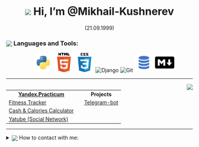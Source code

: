 <h1 align="center">
  <img
    src="https://raw.githubusercontent.com/MartinHeinz/MartinHeinz/master/wave.gif"
    width="30px"
  >
    Hi, I’m @Mikhail-Kushnerev 
</h1>
<p align="center"> (21.09.1999) </p>


<h3>
  <img
    align="center"
    width="30px"
    src="https://cdn-0.emojis.wiki/wp-content/uploads/2020/12/keyboard.gif"
  >
    Languages and Tools:
</h3>
<ul align="center">
  <img
        alt="Python" 
        width="52px" 
        src="https://raw.githubusercontent.com/github/explore/80688e429a7d4ef2fca1e82350fe8e3517d3494d/topics/python/python.png" 
        >
  <img
        alt="HTML5" 
        width="52px" 
        src="https://raw.githubusercontent.com/github/explore/80688e429a7d4ef2fca1e82350fe8e3517d3494d/topics/html/html.png" 
        >
  <img
        alt="CSS" 
        width="52px" 
        src="https://raw.githubusercontent.com/github/explore/80688e429a7d4ef2fca1e82350fe8e3517d3494d/topics/css/css.png" 
        >      
  <img
        alt="Django" 
        width="52px" 
        src="https://www.bairesdev.com/wp-content/uploads/2019/04/img-django-logo.png" 
        >
  <img
        alt="Git" 
        width="52px" 
        src="https://stacksnap.com/media/git.png" 
        >
  <img
        alt="SQL" 
        width="52px" 
        src="https://raw.githubusercontent.com/github/explore/80688e429a7d4ef2fca1e82350fe8e3517d3494d/topics/sql/sql.png" 
        >
  <img
        alt="Markdown"
        width="52px" 
        src="https://raw.githubusercontent.com/github/explore/80688e429a7d4ef2fca1e82350fe8e3517d3494d/topics/markdown/markdown.png" 
        >  
</ul>  
<hr>
<div style="display: inline_block">
  
  [<img align="right" src="https://www.codewars.com/users/Mikhail-Kushnerev/badges/large">](https://www.codewars.com/users/Mikhail-Kushnerev)  
  
  <table>
    <tr align="center"> <!-- Строка №1 -->
      <td> <!-- Столбец №1 -->
        <b>
          <a href="https://practicum.yandex.ru/trainer/python-developer-plus/lesson/91c0af5b-d616-47e9-81ba-01ed0d62910c/"> Yandex.Practicum </a> 
        </b>
      </td>
      <td> </td> <!-- Столбец №2 -->
      <td> <!-- Столбец №3 -->
        <b>
          <a> Projects </a>
        <b>
      </td>
    </tr>
    <tr> <!-- Строка №2 -->
      <td> <!-- Столбец №1 -->
        <a href="https://github.com/Mikhail-Kushnerev/Fitness-Tracker"> Fitness Tracker </a> 
      </td>
      <td> </td> <!-- Столбец №2 -->
      <td> <!-- Столбец №3 -->
        <a href="https://github.com/Mikhail-Kushnerev/Pizza-bot"> Telegram-bot </a>
      </td>
    </tr>
    <tr> <!-- Строка №3 -->
      <td> <!-- Столбец №1 -->
        <a href="https://github.com/Mikhail-Kushnerev/Calculator-of-Money-and-Calories"> Cash & Calories Calculator </a> 
      </td>
      <td> </td> <!-- Столбец №2 -->
      <td> <!-- Столбец №3 -->
        <a>  </a>
      </td>
    </tr>  
    <tr>
      <td>
        <a href="https://github.com/Mikhail-Kushnerev/Social-Network-Yatube"> Yatube (Social Network) </a> 
      </td>
      <td></td>
      <td>
        <a>  </a>
      </td>
    </tr>   
  </table>
</div>

____

<details>  
  <summary>
    <img
      align="center"
      width="25px"
      src="https://cdn-0.emojis.wiki/wp-content/uploads/2020/12/open-mailbox-with-raised-flag.gif"
    />
      How to contact with me:
  </summary>
  <br />
  
  [<img  
    alt="e-mail" 
    width="26px" 
    src="https://avatars.mds.yandex.net/get-yapic/65952/enc-15316b863572ed0621d22e21b5015b6240d1ce8bc24252de87363a92be86f01b/islands-retina-50" 
    />](mailto:mikushnerev@yandex.ru)
  [<img 
    alt="telegram" 
    width="26px" 
    src="https://raw.githubusercontent.com/github/explore/80688e429a7d4ef2fca1e82350fe8e3517d3494d/topics/telegram/telegram.png" 
    />](https://t.me/mikushnerev)
  [<img 
    alt="vk" 
    width="26px" 
    src="https://www.dropbox.com/team/team_logo/dbtid%3AAACHQZx4adzBZiBCpy7P4xtzn3UNxr-wcoE?v=1634126598663" 
    />](https://vk.com/killermuxa)
  [<img 
    aling="right" 
    alt="Discord" 
    width="26px" 
    src="https://discord.com/assets/145dc557845548a36a82337912ca3ac5.svg"
    />](https://discordapp.com/users/282964963335602177/)  
    - Phone: 8-(981)-788-68-65
</details>  
<!---
Mikhail-Kushnerev/Mikhail-Kushnerev is a ✨ special ✨ repository because its `README.md` (this file) appears on your GitHub profile.
You can click the Preview link to take a look at your changes.
--->
